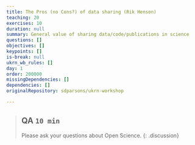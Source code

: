 ```yaml
---
title: The Pros (no Cons?) of data sharing (Rik Henson)
teaching: 20
exercises: 10
duration: null
summary: General value of sharing data/code/publications in science
questions: []
objectives: []
keypoints: []
is-break: null
ukrn_wb_rules: []
day: 1
order: 200000
missingDependencies: []
dependencies: []
originalRepository: sdparsons/ukrn-workshop

---
```

> ## QA `10 min`
> Please ask your questions about Open Science.
{: .discussion}

